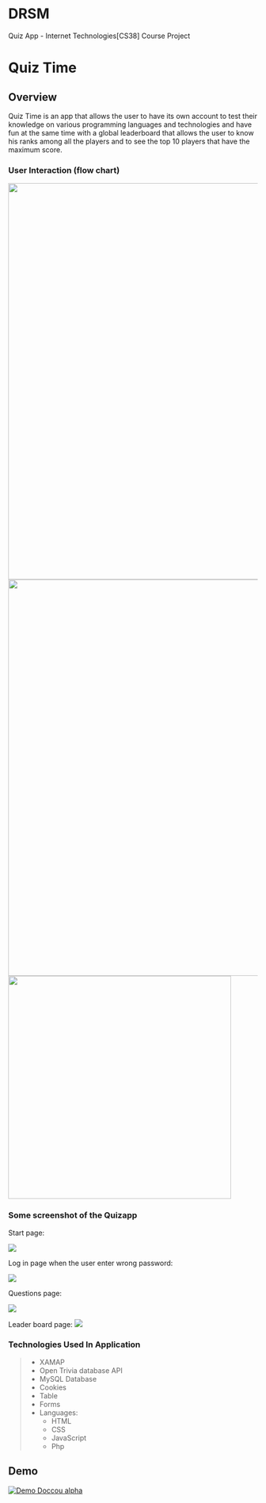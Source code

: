 # DRSM
Quiz App - Internet Technologies[CS38] Course Project

# Quiz Time

## Overview
Quiz Time is an app that allows the user to have its own account to test their knowledge on various programming languages and technologies and have fun at the same time with a global leaderboard that allows the user to know his ranks among all the players and to see the top 10 players that have the maximum score.

### User Interaction (flow chart)
<img src="Images/Flowchart1.jpg" height="800">
<img src="Images/Flowchart2.jpg" height="800">
<img src="Images/Flowchart3.jpg" width="450">

### Some screenshot of the Quizapp
Start page:

<img src="Images/screen1.jpg">

Log in page when the user enter wrong password:

<img src="Images/screen2.jpg">

Questions page:

<img src="Images/screen3.jpg">

Leader board page:
<img src="Images/screen4.jpg">

### Technologies Used In Application
>- XAMAP
>- Open Trivia database API
>- MySQL Database
>- Cookies
>- Table
>- Forms
>- Languages:
>   - HTML
>   - CSS
>   - JavaScript
>   - Php

## Demo

[![Demo Doccou alpha](https://j.gifs.com/mOlQr0.gif)](https://gifs.com/gif/demo-mOlQr0)
